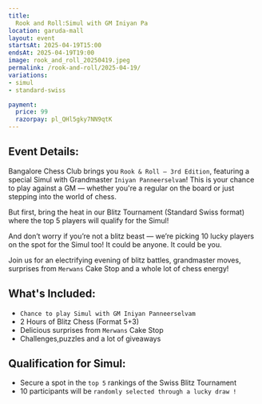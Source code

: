 ```yaml
---
title: 
  Rook and Roll:Simul with GM Iniyan Pa
location: garuda-mall
layout: event
startsAt: 2025-04-19T15:00
endsAt: 2025-04-19T19:00
image: rook_and_roll_20250419.jpeg
permalink: /rook-and-roll/2025-04-19/
variations:
- simul
- standard-swiss

payment:
  price: 99
  razorpay: pl_QHl5gky7NN9qtK
---
```

## Event Details:

Bangalore Chess Club brings you `Rook & Roll – 3rd Edition`, featuring a special Simul with Grandmaster `Iniyan Panneerselvam`! This is your chance to play against a GM — whether you're a regular on the board or just stepping into the world of chess.

But first, bring the heat in our Blitz Tournament (Standard Swiss format) where the top 5 players will qualify for the Simul!

And don’t worry if you’re not a blitz beast — we’re picking 10 lucky players on the spot for the Simul too! It could be anyone. It could be you.

Join us for an electrifying evening of blitz battles, grandmaster moves, surprises from `Merwans` Cake Stop and a whole lot of chess energy!

## What's Included:
- `Chance to play Simul with GM Iniyan Panneerselvam`
- 2 Hours of Blitz Chess (Format 5+3)
- Delicious surprises from `Merwans` Cake Stop
- Challenges,puzzles and a lot of giveaways


## Qualification for Simul:
- Secure a spot in the `top 5` rankings of the Swiss Blitz Tournament
- 10 participants will be `randomly selected through a lucky draw !`
